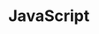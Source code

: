 # JavaScript





















  



                     

                   

                 

                

              

               

              

           

          



           

 

 









